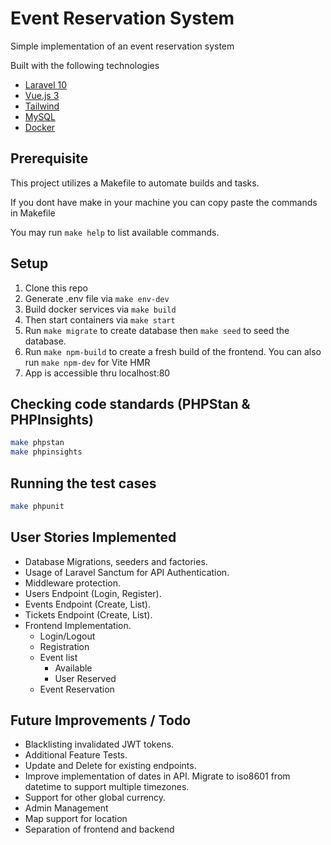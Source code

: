 # Event Reservation System
Simple implementation of an event reservation system

Built with the following technologies
- [Laravel 10](https://laravel.com/)
- [Vue.js 3](https://vuejs.org/)
- [Tailwind](https://tailwindui.com/)
- [MySQL](https://www.mysql.com/)
- [Docker](https://www.docker.com/)

## Prerequisite
This project utilizes a Makefile to automate builds and tasks.

If you dont have make in your machine you can copy paste the commands in Makefile

You may run `make help` to list available commands. 

## Setup
1. Clone this repo
2. Generate .env file via `make env-dev`
3. Build docker services via `make build`
4. Then start containers via `make start`
5. Run `make migrate` to create database then `make seed` to seed the database.
6. Run `make npm-build` to create a fresh build of the frontend. You can also run `make npm-dev` for Vite HMR
7. App is accessible thru localhost:80
## Checking code standards (PHPStan & PHPInsights)

```bash
make phpstan
make phpinsights
```

## Running the test cases

```bash
make phpunit
```

## User Stories Implemented
- Database Migrations, seeders and factories.
- Usage of Laravel Sanctum for API Authentication.
- Middleware protection.
- Users Endpoint (Login, Register).
- Events Endpoint (Create, List).
- Tickets Endpoint (Create, List).
- Frontend Implementation.
    - Login/Logout
    - Registration
    - Event list
        - Available
        - User Reserved
    - Event Reservation

## Future Improvements / Todo
- Blacklisting invalidated JWT tokens.
- Additional Feature Tests.
- Update and Delete for existing endpoints.
- Improve implementation of dates in API. Migrate to iso8601 from datetime to support multiple timezones.
- Support for other global currency.
- Admin Management
- Map support for location
- Separation of frontend and backend
